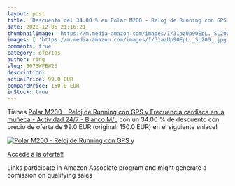 ```yaml
---
layout: post
title: 'Descuento del 34.00 % en Polar M200 - Reloj de Running con GPS y '
date: 2020-12-05 21:16:21
thumbnailImage: 'https://m.media-amazon.com/images/I/31azUp9OEpL._SL200_.jpg'
images: [ 'https://m.media-amazon.com/images/I/31azUp9OEpL._SL200_.jpg' ]
comments: true
category: ofertas
author: ring
slug: B073WFBW23
description:
actualPrice: 99.0 EUR
comparePrice: 150.0 EUR
inStock: true
---
```


Tienes [Polar M200 - Reloj de Running con GPS y Frecuencia cardíaca en la muñeca - Actividad 24/7 - Blanco  M/L](https://www.amazon.es/dp/B073WFBW23/?tag=tolees-21) con un 34.00 % de descuento con precio de oferta de 99.0 EUR (original: 150.0 EUR) en el siguiente enlace!

[![Polar M200 - Reloj de Running con GPS y ](https://m.media-amazon.com/images/I/31azUp9OEpL._SL200_.jpg)](https://www.amazon.es/dp/B073WFBW23/?tag=tolees-21)

[Accede a la oferta!!](https://www.amazon.es/dp/B073WFBW23/?tag=tolees-21)

Links participate in Amazon Associate program and might generate a comission on qualifying sales


